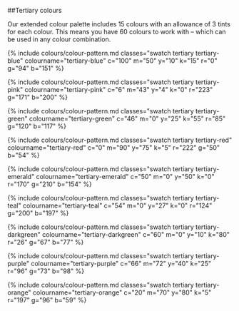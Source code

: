 <section id="colours-page-tertiary-colours">
</section>

##Tertiary colours

Our extended colour palette includes 15 colours with an allowance of 3 tints for each colour. This means you have 60 colours to work with – which can be used in any colour combination.

{% include colours/colour-pattern.md classes="swatch tertiary tertiary-blue" colourname="tertiary-blue" c="100" m="50" y="10" k="15" r="0" g="94" b="151" %}

{% include colours/colour-pattern.md classes="swatch tertiary tertiary-pink" colourname="tertiary-pink" c="6" m="43" y="4" k="0" r="223" g="171" b="200" %}

{% include colours/colour-pattern.md classes="swatch tertiary tertiary-green" colourname="tertiary-green" c="46" m="0" y="25" k="55" r="85" g="120" b="117" %}

{% include colours/colour-pattern.md classes="swatch tertiary tertiary-red" colourname="tertiary-red" c="0" m="90" y="75" k="5" r="222" g="50" b="54" %}

{% include colours/colour-pattern.md classes="swatch tertiary tertiary-emerald" colourname="tertiary-emerald" c="50" m="0" y="50" k="0" r="170" g="210" b="154" %}

{% include colours/colour-pattern.md classes="swatch tertiary tertiary-teal" colourname="tertiary-teal" c="54" m="0" y="27" k="0" r="124" g="200" b="197" %}

{% include colours/colour-pattern.md classes="swatch tertiary tertiary-darkgreen" colourname="tertiary-darkgreen" c="60" m="0" y="10" k="80" r="26" g="67" b="77" %}

{% include colours/colour-pattern.md classes="swatch tertiary tertiary-purple" colourname="tertiary-purple" c="66" m="72" y="40" k="25" r="96" g="73" b="98" %}

{% include colours/colour-pattern.md classes="swatch tertiary tertiary-orange" colourname="tertiary-orange" c="20" m="70" y="80" k="5" r="197" g="96" b="59" %}
